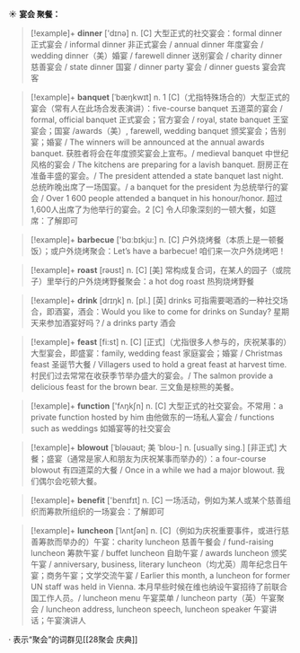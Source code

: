 ☀ <span class="category">**宴会 聚餐：**</span>
>[!example]+ <span class="vocabulary">**dinner**</span> ['dɪnə] 
> <span class="definition">n. [C] 大型正式的社交宴会：</span>formal dinner 正式宴会 / informal dinner 非正式宴会 / annual dinner 年度宴会 / wedding dinner（美）婚宴 / farewell dinner 送别宴会 / charity dinner 慈善宴会 / state dinner 国宴 / dinner party 宴会 / dinner guests 宴会宾客
           
>[!example]+ <span class="vocabulary">**banquet**</span> [ˈbæŋkwɪt]
> <span class="definition">n. 1 [C]（尤指特殊场合的）大型正式的宴会（常有人在此场合发表演讲）：</span>five-course banquet 五道菜的宴会 / formal, official banquet 正式宴会；官方宴会 / royal, state banquet 王室宴会；国宴 /awards（美）, farewell, wedding banquet 颁奖宴会；告别宴；婚宴 / The winners will be announced at the annual awards banquet. 获胜者将会在年度颁奖宴会上宣布。/ medieval banquet 中世纪风格的宴会 / The kitchens are preparing for a lavish banquet. 厨房正在准备丰盛的宴会。/ The president attended a state banquet last night. 总统昨晚出席了一场国宴。/ a banquet for the president 为总统举行的宴会 / Over 1 600 people attended a banquet in his honour/honor. 超过1,600人出席了为他举行的宴会。<span class="definition">2 [C] 令人印象深刻的一顿大餐，如筵席：</span>了解即可

>[!example]+ <span class="vocabulary">**barbecue**</span> ['bɑːbɪkju:] 
> <span class="definition">n. [C] 户外烧烤餐（本质上是一顿餐饭）；或户外烧烤聚会：</span>Let’s have a barbecue! 咱们来一次户外烧烤吧！

>[!example]+ <span class="vocabulary">**roast**</span> [rəʊst] 
> <span class="definition">n. [C] [美] 常构成复合词，在某人的园子（或院子）里举行的户外烧烤野餐聚会：</span>a hot dog roast 热狗烧烤野餐

>[!example]+ <span class="vocabulary">**drink**</span> [drɪŋk] 
> <span class="definition">n. [pl.] [英] drinks 可指需要喝酒的一种社交场合，即酒宴，酒会：</span>Would you like to come for drinks on Sunday? 星期天来参加酒宴好吗？/ a drinks party 酒会

>[!example]+ <span class="vocabulary">**feast**</span> [fi:st] 
> <span class="definition">n. [C] [正式]（尤指很多人参与的，庆祝某事的）大型宴会，即盛宴：</span>family, wedding feast 家庭宴会；婚宴 / Christmas feast 圣诞节大餐 / Villagers used to hold a great feast at harvest time. 村民们过去常常在收获季节举办盛大的宴会。/ The salmon provide a delicious feast for the brown bear. 三文鱼是棕熊的美餐。

>[!example]+ <span class="vocabulary">**function**</span> ['fʌŋkʃn] 
> <span class="definition">n. [C] 大型正式的社交宴会。不常用：</span>a private function hosted by him 由他做东的一场私人宴会 / functions such as weddings 如婚宴等的社交宴会

>[!example]+ <span class="vocabulary">**blowout**</span> [ˈbləʊaʊt; 美 ˈbloʊ-]
> <span class="definition">n. [usually sing.] [非正式] 大餐；盛宴（通常是家人和朋友为庆祝某事而举办的）：</span>a four-course blowout 有四道菜的大餐 / Once in a while we had a major blowout. 我们偶尔会吃顿大餐。

>[!example]+ <span class="vocabulary">**benefit**</span> ['benɪfɪt] 
> <span class="definition">n. [C] 一场活动，例如为某人或某个慈善组织而筹款所组织的一场宴会：</span>了解即可
           
>[!example]+ <span class="vocabulary">**luncheon**</span> [ˈlʌntʃən]
> <span class="definition">n. [C]（例如为庆祝重要事件，或进行慈善筹款而举办的）午宴：</span>charity luncheon 慈善午餐会 / fund-raising luncheon 筹款午宴 / buffet luncheon 自助午宴 / awards luncheon 颁奖午宴 / anniversary, business, literary luncheon（均尤英）周年纪念日午宴；商务午宴；文学交流午宴 / Earlier this month, a luncheon for former UN staff was held in Vienna. 本月早些时候在维也纳设午宴招待了前联合国工作人员。/ luncheon menu 午宴菜单 / luncheon party（英）午宴聚会 / luncheon address, luncheon speech, luncheon speaker 午宴讲话；午宴演讲人

· 表示“聚会”的词群见[[28聚会 庆典]]
